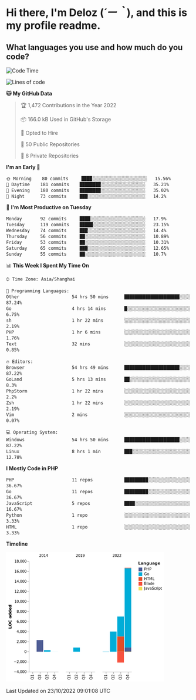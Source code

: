 # **Hi there, I'm Deloz (*´ー｀*), and this is my profile readme.**
<!--  [![Profile views](https://gpvc.arturio.dev/dank-del)](https://github.com/dank-del) -->
## **What languages you use and how much do you code?**

<!--START_SECTION:waka-->
![Code Time](http://img.shields.io/badge/Code%20Time-101%20hrs%2027%20mins-blue)

![Lines of code](https://img.shields.io/badge/From%20Hello%20World%20I%27ve%20Written-29%20Thousand%20lines%20of%20code-blue)

**🐱 My GitHub Data** 

> 🏆 1,472 Contributions in the Year 2022
 > 
> 📦 166.0 kB Used in GitHub's Storage 
 > 
> 💼 Opted to Hire
 > 
> 📜 50 Public Repositories 
 > 
> 🔑 8 Private Repositories  
 > 
**I'm an Early 🐤** 

```text
🌞 Morning    80 commits     ████░░░░░░░░░░░░░░░░░░░░░   15.56% 
🌆 Daytime    181 commits    ████████░░░░░░░░░░░░░░░░░   35.21% 
🌃 Evening    180 commits    ████████░░░░░░░░░░░░░░░░░   35.02% 
🌙 Night      73 commits     ███░░░░░░░░░░░░░░░░░░░░░░   14.2%

```
📅 **I'm Most Productive on Tuesday** 

```text
Monday       92 commits     ████░░░░░░░░░░░░░░░░░░░░░   17.9% 
Tuesday      119 commits    █████░░░░░░░░░░░░░░░░░░░░   23.15% 
Wednesday    74 commits     ███░░░░░░░░░░░░░░░░░░░░░░   14.4% 
Thursday     56 commits     ██░░░░░░░░░░░░░░░░░░░░░░░   10.89% 
Friday       53 commits     ██░░░░░░░░░░░░░░░░░░░░░░░   10.31% 
Saturday     65 commits     ███░░░░░░░░░░░░░░░░░░░░░░   12.65% 
Sunday       55 commits     ██░░░░░░░░░░░░░░░░░░░░░░░   10.7%

```


📊 **This Week I Spent My Time On** 

```text
⌚︎ Time Zone: Asia/Shanghai

💬 Programming Languages: 
Other                    54 hrs 50 mins      █████████████████████░░░░   87.24% 
Go                       4 hrs 14 mins       █░░░░░░░░░░░░░░░░░░░░░░░░   6.75% 
sh                       1 hr 22 mins        ░░░░░░░░░░░░░░░░░░░░░░░░░   2.19% 
PHP                      1 hr 6 mins         ░░░░░░░░░░░░░░░░░░░░░░░░░   1.76% 
Text                     32 mins             ░░░░░░░░░░░░░░░░░░░░░░░░░   0.85%

🔥 Editors: 
Browser                  54 hrs 49 mins      █████████████████████░░░░   87.22% 
GoLand                   5 hrs 13 mins       ██░░░░░░░░░░░░░░░░░░░░░░░   8.3% 
PhpStorm                 1 hr 22 mins        ░░░░░░░░░░░░░░░░░░░░░░░░░   2.2% 
Zsh                      1 hr 22 mins        ░░░░░░░░░░░░░░░░░░░░░░░░░   2.19% 
Vim                      2 mins              ░░░░░░░░░░░░░░░░░░░░░░░░░   0.07%

💻 Operating System: 
Windows                  54 hrs 50 mins      █████████████████████░░░░   87.22% 
Linux                    8 hrs 1 min         ███░░░░░░░░░░░░░░░░░░░░░░   12.78%

```

**I Mostly Code in PHP** 

```text
PHP                      11 repos            █████████░░░░░░░░░░░░░░░░   36.67% 
Go                       11 repos            █████████░░░░░░░░░░░░░░░░   36.67% 
JavaScript               5 repos             ████░░░░░░░░░░░░░░░░░░░░░   16.67% 
Python                   1 repo              ░░░░░░░░░░░░░░░░░░░░░░░░░   3.33% 
HTML                     1 repo              ░░░░░░░░░░░░░░░░░░░░░░░░░   3.33%

```


**Timeline**

![Chart not found](https://raw.githubusercontent.com/deloz/deloz/main/charts/bar_graph.png) 


 Last Updated on 23/10/2022 09:01:08 UTC
<!--END_SECTION:waka-->
